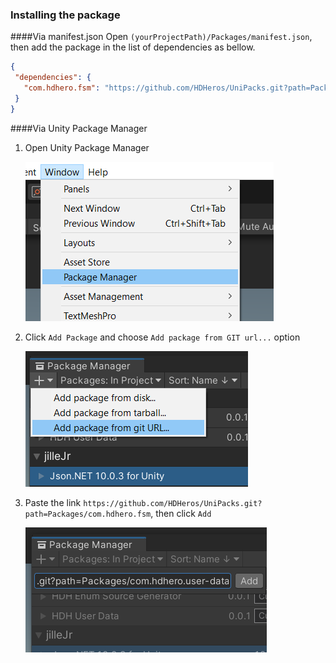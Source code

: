 ### Installing the package
####Via manifest.json
Open `(yourProjectPath)/Packages/manifest.json`, then add the package in the list of dependencies as bellow.

 ```json
 {
  "dependencies": {
    "com.hdhero.fsm": "https://github.com/HDHeros/UniPacks.git?path=Packages/com.hdhero.fsm"
  }
}
```

####Via Unity Package Manager
1. Open Unity Package Manager

   ![](https://github.com/HDHeros/UniPacks/blob/main/Docs/UserData/userdata_install_viaupm_1.png)
2. Click `Add Package` and choose `Add package from GIT url...` option

   ![](https://github.com/HDHeros/UniPacks/blob/main/Docs/UserData/userdata_install_viaupm_2.png)
3. Paste the link `https://github.com/HDHeros/UniPacks.git?path=Packages/com.hdhero.fsm`, then click `Add`

   ![](https://github.com/HDHeros/UniPacks/blob/main/Docs/UserData/userdata_install_viaupm_3.png)
